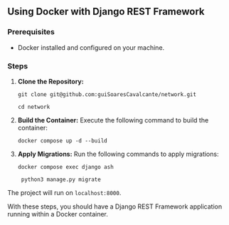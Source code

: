 ## Using Docker with Django REST Framework

### Prerequisites
- Docker installed and configured on your machine.

### Steps

1. **Clone the Repository:**
    ```shell
    git clone git@github.com:guiSoaresCavalcante/network.git
    ```
    ```shell
    cd network
    ```

3. **Build the Container:**
Execute the following command to build the container:
    ```shell
    docker compose up -d --build
    ```

4. **Apply Migrations:**
Run the following commands to apply migrations:
    ```shell
    docker compose exec django ash
    ```
   ```shell
    python3 manage.py migrate
    ```



The project will run on `localhost:8000`.

With these steps, you should have a Django REST Framework application running within a Docker container.

